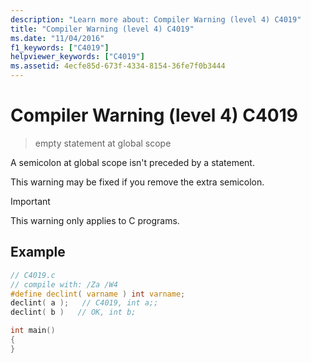 ```yaml
---
description: "Learn more about: Compiler Warning (level 4) C4019"
title: "Compiler Warning (level 4) C4019"
ms.date: "11/04/2016"
f1_keywords: ["C4019"]
helpviewer_keywords: ["C4019"]
ms.assetid: 4ecfe85d-673f-4334-8154-36fe7f0b3444
---
```

# Compiler Warning (level 4) C4019

> empty statement at global scope

A semicolon at global scope isn't preceded by a statement.

This warning may be fixed if you remove the extra semicolon.

> [!Important] 
> This warning only applies to C programs.

## Example

```c
// C4019.c
// compile with: /Za /W4
#define declint( varname ) int varname;
declint( a );   // C4019, int a;;
declint( b )   // OK, int b;

int main()
{
}
```
